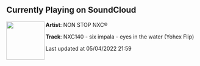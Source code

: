 ## Currently Playing on SoundCloud

[<img align="left" width="100" src="https://i1.sndcdn.com/artworks-ShpJjO7UN8VKglGg-gCwTxQ-t500x500.jpg">](https://soundcloud.com/nonstopnxc/nxc140)

**Artist**: NON STOP NXC® 

**Track**: NXC140 - six impala - eyes in the water (Yohex Flip)

Last updated at 05/04/2022 21:59
